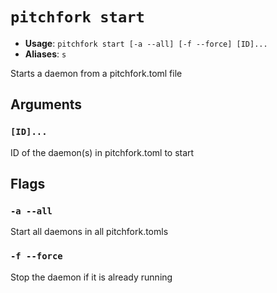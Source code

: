 # `pitchfork start`

- **Usage**: `pitchfork start [-a --all] [-f --force] [ID]...`
- **Aliases**: `s`

Starts a daemon from a pitchfork.toml file

## Arguments

### `[ID]...`

ID of the daemon(s) in pitchfork.toml to start

## Flags

### `-a --all`

Start all daemons in all pitchfork.tomls

### `-f --force`

Stop the daemon if it is already running
